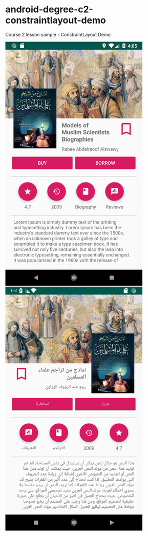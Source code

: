 # android-degree-c2-constraintlayout-demo
Course 2 lesson sample - ConstraintLayout Demo

<img src="screenshots/Screenshot_1548165949.png" width="428">  <img src="screenshots/Screenshot_1548165961.png" width="428">

